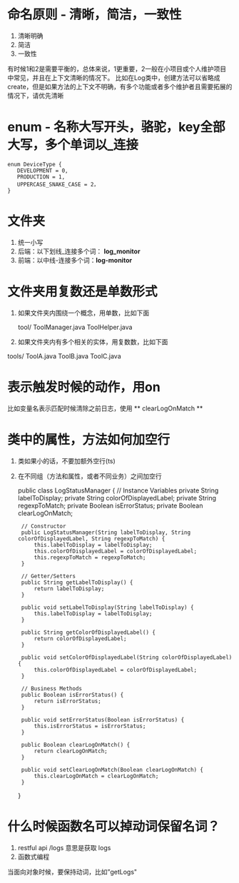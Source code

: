 # 命名原则 - 清晰，简洁，一致性
1. 清晰明确
2. 简洁
3. 一致性

有时候1和2是需要平衡的，总体来说，1更重要，2一般在小项目或个人维护项目中常见，并且在上下文清晰的情况下。
比如在Log类中，创建方法可以省略成create，但是如果方法的上下文不明确，有多个功能或者多个维护者且需要拓展的情况下，请优先清晰
# enum - 名称大写开头，骆驼，key全部大写，多个单词以_连接

    enum DeviceType {
       DEVELOPMENT = 0,
       PRODUCTION = 1,
       UPPERCASE_SNAKE_CASE = 2，
    }

# 文件夹
1. 统一小写
2. 后端：以下划线_连接多个词： **log_monitor**
3. 前端：以中线-连接多个词：**log-monitor**

# 文件夹用复数还是单数形式

1. 如果文件夹内围绕一个概念，用单数，比如下面

    tool/
      ToolManager.java
      ToolHelper.java

2. 如果文件夹内有多个相关的实体，用复数数，比如下面

  tools/
      ToolA.java
      ToolB.java
      ToolC.java

# 表示触发时候的动作，用on

比如变量名表示匹配时候清除之前日志，使用 ** clearLogOnMatch **

# 类中的属性，方法如何加空行
1. 类如果小的话，不要加额外空行(ts)
2. 在不同组（方法和属性，或者不同业务）之间加空行

    
    public class LogStatusManager {
        // Instance Variables
        private String labelToDisplay;
        private String colorOfDisplayedLabel;
        private String regexpToMatch;
        private Boolean isErrorStatus;
        private Boolean clearLogOnMatch;
    
        // Constructor
        public LogStatusManager(String labelToDisplay, String colorOfDisplayedLabel, String regexpToMatch) {
            this.labelToDisplay = labelToDisplay;
            this.colorOfDisplayedLabel = colorOfDisplayedLabel;
            this.regexpToMatch = regexpToMatch;
        }
    
        // Getter/Setters
        public String getLabelToDisplay() {
            return labelToDisplay;
        }
    
        public void setLabelToDisplay(String labelToDisplay) {
            this.labelToDisplay = labelToDisplay;
        }
    
        public String getColorOfDisplayedLabel() {
            return colorOfDisplayedLabel;
        }
    
        public void setColorOfDisplayedLabel(String colorOfDisplayedLabel) {
            this.colorOfDisplayedLabel = colorOfDisplayedLabel;
        }
    
        // Business Methods
        public Boolean isErrorStatus() {
            return isErrorStatus;
        }
    
        public void setErrorStatus(Boolean isErrorStatus) {
            this.isErrorStatus = isErrorStatus;
        }
    
        public Boolean clearLogOnMatch() {
            return clearLogOnMatch;
        }
    
        public void setClearLogOnMatch(Boolean clearLogOnMatch) {
            this.clearLogOnMatch = clearLogOnMatch;
        }
    }

# 什么时候函数名可以掉动词保留名词？
1. restful api /logs 意思是获取 logs
2. 函数式编程

当面向对象时候，要保持动词，比如”getLogs"
